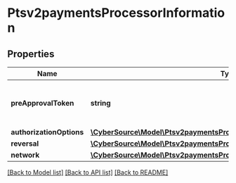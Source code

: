 # Ptsv2paymentsProcessorInformation

## Properties
Name | Type | Description | Notes
------------ | ------------- | ------------- | -------------
**preApprovalToken** | **string** | Token received in original session service. | [optional] 
**authorizationOptions** | [**\CyberSource\Model\Ptsv2paymentsProcessorInformationAuthorizationOptions**](Ptsv2paymentsProcessorInformationAuthorizationOptions.md) |  | [optional] 
**reversal** | [**\CyberSource\Model\Ptsv2paymentsProcessorInformationReversal**](Ptsv2paymentsProcessorInformationReversal.md) |  | [optional] 
**network** | [**\CyberSource\Model\Ptsv2paymentsProcessorInformationReversalNetwork**](Ptsv2paymentsProcessorInformationReversalNetwork.md) |  | [optional] 

[[Back to Model list]](../README.md#documentation-for-models) [[Back to API list]](../README.md#documentation-for-api-endpoints) [[Back to README]](../README.md)


